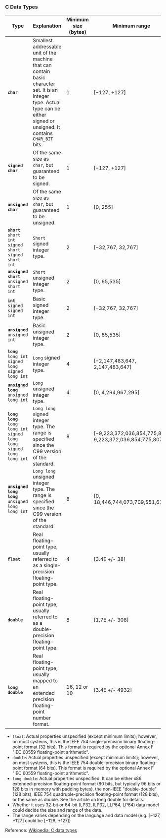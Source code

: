 ### C Data Types

| Type                                                                                     | Explanation                                                                                                                                                                      | Minimum size (bytes) | Minimum range                                           | Format specifier                                                                    |
| ---------------------------------------------------------------------------------------- | -------------------------------------------------------------------------------------------------------------------------------------------------------------------------------- | -------------------- | ------------------------------------------------------- | ----------------------------------------------------------------------------------- |
| **`char`**                                                                               | Smallest addressable unit of the machine that can contain basic character set. It is an integer type. Actual type can be either signed or unsigned. It contains `CHAR_BIT` bits. | 1                    | [−127, +127]                                            | `%c`                                                                                |
| **`signed char`**                                                                        | Of the same size as `char`, but guaranteed to be signed.                                                                                                                         | 1                    | [−127, +127]                                            | `%c` (or `%hhi` for numerical output)                                               |
| **`unsigned char`**                                                                      | Of the same size as `char`, but guaranteed to be unsigned.                                                                                                                       | 1                    | [0, 255]                                                | `%c` (or `%hhu` for numerical output)                                               |
| **`short`**<br />`short int`<br />`signed short`<br />`signed short int`                 | `Short` signed integer type.                                                                                                                                                     | 2                    | [−32,767, 32,767]                                       | `%hi` or `%hd`                                                                      |
| **`unsigned short`**<br />`unsigned short int`                                           | `Short` unsigned integer type.                                                                                                                                                   | 2                    | [0, 65,535]                                             | `%hu`                                                                               |
| **`int`**<br />`signed`<br />`signed int`                                                | Basic signed integer type.                                                                                                                                                       | 2                    | [−32,767, 32,767]                                       | `%i` or `%d`                                                                        |
| **`unsigned`**<br />`unsigned int`                                                       | Basic unsigned integer type.                                                                                                                                                     | 2                    | [0, 65,535]                                             | `%u`                                                                                |
| **`long`**<br />`long int`<br />`signed long`<br />`signed long int`                     | `Long` signed integer type.                                                                                                                                                      | 4                    | [−2,147,483,647, 2,147,483,647]                         | `%li` or `%ld`                                                                      |
| **`unsigned long`**<br />`unsigned long int`                                             | `Long` unsigned integer type.                                                                                                                                                    | 4                    | [0, 4,294,967,295]                                      | `%lu`                                                                               |
| **`long long`**<br />`long long int`<br />`signed long long`<br />`signed long long int` | `Long long` signed integer type. The range is specified since the C99 version of the standard.                                                                                   | 8                    | [−9,223,372,036,854,775,807, 9,223,372,036,854,775,807] | `%lli` or `%lld`                                                                    |
| **`unsigned long long`**<br />`unsigned long long int`                                   | `Long long` unsigned integer type. The range is specified since the C99 version of the standard.                                                                                 | 8                    | [0, 18,446,744,073,709,551,615]                         | `%llu`                                                                              |
| **`float`**                                                                              | Real floating-point type, usually referred to as a single-precision floating-point type.                                                                                         | 4                    | [3.4E +/- 38]                                           | (Converting from text:)<br />`%f` `%F`<br />`%g` `%G`<br />`%e` `%E`<br />`%a` `%A` |
| **`double`**                                                                             | Real floating-point type, usually referred to as a double-precision floating-point type.                                                                                         | 8                    | [1.7E +/- 308]                                          | `%lf` `%lF`<br />`%lg` `%lG`<br />`%le` `%lE`<br />`%la` `%lA`                      |
| **`long double`**                                                                        | Real floating-point type, usually mapped to an extended precision floating-point number format.                                                                                  | 16, 12 or 10         | [3.4E +/- 4932]                                         | `%Lf` `%LF`<br />`%Lg` `%LG`<br />`%Le` `%LE`<br />`%La` `%LA`                      |

* `float`: Actual properties unspecified (except minimum limits); however, on most systems, this is the IEEE 754 single-precision binary floating-point format (32 bits). This format is required by the optional Annex F "IEC 60559 floating-point arithmetic".
* `double`: Actual properties unspecified (except minimum limits); however, on most systems, this is the IEEE 754 double-precision binary floating-point format (64 bits). This format is required by the optional Annex F "IEC 60559 floating-point arithmetic".
* `long double`: Actual properties unspecified. It can be either x86 extended-precision floating-point format (80 bits, but typically 96 bits or 128 bits in memory with padding bytes), the non-IEEE "double-double" (128 bits), IEEE 754 quadruple-precision floating-point format (128 bits), or the same as double. See the article on long double for details.
* Whether it uses 32-bit or 64-bit (LP32, ILP32, LLP64, LP64) data model could decide the size and range of the data.
* The range varies depending on the language and data model (e.g. [−127, +127] could be [−128, +127])

Reference: [Wikipedia: C data types](https://en.wikipedia.org/wiki/C_data_types)